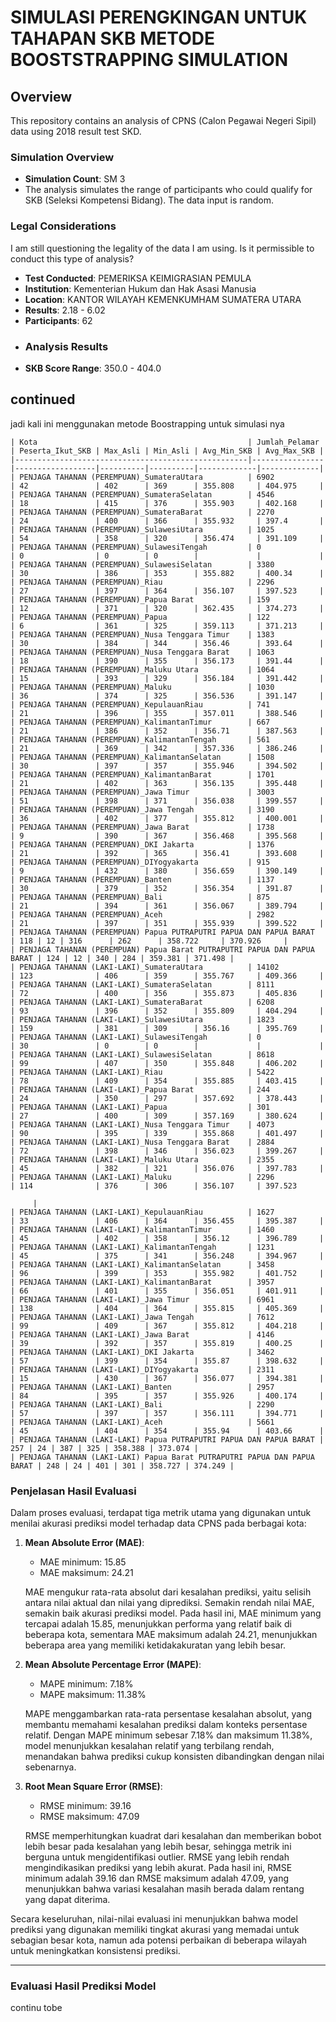 # SIMULASI PERENGKINGAN UNTUK TAHAPAN SKB METODE BOOSTSTRAPPING SIMULATION

## Overview
This repository contains an analysis of CPNS (Calon Pegawai Negeri Sipil) data using 2018 result test SKD. 

### Simulation Overview
- **Simulation Count**: SM 3
- The analysis simulates the range of participants who could qualify for SKB (Seleksi Kompetensi Bidang). The data input is random.

### Legal Considerations
I am still questioning the legality of the data I am using. Is it permissible to conduct this type of analysis?


- **Test Conducted**: PEMERIKSA KEIMIGRASIAN PEMULA
- **Institution**: Kementerian Hukum dan Hak Asasi Manusia
- **Location**: KANTOR WILAYAH KEMENKUMHAM SUMATERA UTARA
- **Results**: 2.18 - 6.02
- **Participants**: 62
- ### Analysis Results
- **SKB Score Range**: 350.0 - 404.0
## continued
jadi kali ini menggunakan metode Boostrapping untuk simulasi nya 
```plaintext
| Kota                                               | Jumlah_Pelamar | Peserta_Ikut_SKB | Max_Asli | Min_Asli | Avg_Min_SKB | Avg_Max_SKB |
|----------------------------------------------------|----------------|------------------|----------|----------|-------------|-------------|
| PENJAGA TAHANAN (PEREMPUAN)_SumateraUtara          | 6902           | 42               | 402      | 369      | 355.808     | 404.975     |
| PENJAGA TAHANAN (PEREMPUAN)_SumateraSelatan        | 4546           | 18               | 415      | 376      | 355.903     | 402.168     |
| PENJAGA TAHANAN (PEREMPUAN)_SumateraBarat          | 2270           | 24               | 400      | 366      | 355.932     | 397.4       |
| PENJAGA TAHANAN (PEREMPUAN)_SulawesiUtara          | 1025           | 54               | 358      | 320      | 356.474     | 391.109     |
| PENJAGA TAHANAN (PEREMPUAN)_SulawesiTengah         | 0              | 0                | 0        | 0        |             |             |
| PENJAGA TAHANAN (PEREMPUAN)_SulawesiSelatan        | 3380           | 30               | 386      | 353      | 355.882     | 400.34      |
| PENJAGA TAHANAN (PEREMPUAN)_Riau                   | 2296           | 27               | 397      | 364      | 356.107     | 397.523     |
| PENJAGA TAHANAN (PEREMPUAN)_Papua Barat            | 159            | 12               | 371      | 320      | 362.435     | 374.273     |
| PENJAGA TAHANAN (PEREMPUAN)_Papua                  | 122            | 6                | 361      | 325      | 359.113     | 371.213     |
| PENJAGA TAHANAN (PEREMPUAN)_Nusa Tenggara Timur    | 1383           | 30               | 384      | 344      | 356.46      | 393.64      |
| PENJAGA TAHANAN (PEREMPUAN)_Nusa Tenggara Barat    | 1063           | 18               | 390      | 355      | 356.173     | 391.44      |
| PENJAGA TAHANAN (PEREMPUAN)_Maluku Utara           | 1064           | 15               | 393      | 329      | 356.184     | 391.442     |
| PENJAGA TAHANAN (PEREMPUAN)_Maluku                 | 1030           | 36               | 374      | 325      | 356.536     | 391.147     |
| PENJAGA TAHANAN (PEREMPUAN)_KepulauanRiau          | 741            | 21               | 396      | 355      | 357.011     | 388.546     |
| PENJAGA TAHANAN (PEREMPUAN)_KalimantanTimur        | 667            | 21               | 386      | 352      | 356.71      | 387.563     |
| PENJAGA TAHANAN (PEREMPUAN)_KalimantanTengah       | 561            | 21               | 369      | 342      | 357.336     | 386.246     |
| PENJAGA TAHANAN (PEREMPUAN)_KalimantanSelatan      | 1508           | 30               | 397      | 357      | 355.946     | 394.502     |
| PENJAGA TAHANAN (PEREMPUAN)_KalimantanBarat        | 1701           | 21               | 402      | 363      | 356.135     | 395.448     |
| PENJAGA TAHANAN (PEREMPUAN)_Jawa Timur             | 3003           | 51               | 398      | 371      | 356.038     | 399.557     |
| PENJAGA TAHANAN (PEREMPUAN)_Jawa Tengah            | 3190           | 36               | 402      | 377      | 355.812     | 400.001     |
| PENJAGA TAHANAN (PEREMPUAN)_Jawa Barat             | 1738           | 9                | 390      | 367      | 356.468     | 395.568     |
| PENJAGA TAHANAN (PEREMPUAN)_DKI Jakarta            | 1376           | 21               | 392      | 365      | 356.41      | 393.608     |
| PENJAGA TAHANAN (PEREMPUAN)_DIYogyakarta           | 915            | 9                | 432      | 380      | 356.659     | 390.149     |
| PENJAGA TAHANAN (PEREMPUAN)_Banten                 | 1137           | 30               | 379      | 352      | 356.354     | 391.87      |
| PENJAGA TAHANAN (PEREMPUAN)_Bali                   | 875            | 21               | 394      | 361      | 356.067     | 389.794     |
| PENJAGA TAHANAN (PEREMPUAN)_Aceh                   | 2982           | 21               | 397      | 351      | 355.939     | 399.522     |
| PENJAGA TAHANAN (PEREMPUAN) Papua PUTRAPUTRI PAPUA DAN PAPUA BARAT  | 118 | 12 | 316      | 262      | 358.722     | 370.926     |
| PENJAGA TAHANAN (PEREMPUAN) Papua Barat PUTRAPUTRI PAPUA DAN PAPUA BARAT | 124 | 12 | 340 | 284 | 359.381 | 371.498 |
| PENJAGA TAHANAN (LAKI-LAKI)_SumateraUtara          | 14102          | 123              | 406      | 359      | 355.767     | 409.366     |
| PENJAGA TAHANAN (LAKI-LAKI)_SumateraSelatan        | 8111           | 72               | 400      | 356      | 355.873     | 405.836     |
| PENJAGA TAHANAN (LAKI-LAKI)_SumateraBarat          | 6208           | 93               | 396      | 352      | 355.809     | 404.294     |
| PENJAGA TAHANAN (LAKI-LAKI)_SulawesiUtara          | 1823           | 159              | 381      | 309      | 356.16      | 395.769     |
| PENJAGA TAHANAN (LAKI-LAKI)_SulawesiTengah         | 0              | 30               | 0        | 0        |             |             |
| PENJAGA TAHANAN (LAKI-LAKI)_SulawesiSelatan        | 8618           | 99               | 407      | 350      | 355.848     | 406.202     |
| PENJAGA TAHANAN (LAKI-LAKI)_Riau                   | 5422           | 78               | 409      | 354      | 355.885     | 403.415     |
| PENJAGA TAHANAN (LAKI-LAKI)_Papua Barat            | 244            | 24               | 350      | 297      | 357.692     | 378.443     |
| PENJAGA TAHANAN (LAKI-LAKI)_Papua                  | 301            | 27               | 400      | 309      | 357.169     | 380.624     |
| PENJAGA TAHANAN (LAKI-LAKI)_Nusa Tenggara Timur    | 4073           | 90               | 395      | 339      | 355.868     | 401.497     |
| PENJAGA TAHANAN (LAKI-LAKI)_Nusa Tenggara Barat    | 2884           | 72               | 398      | 346      | 356.023     | 399.267     |
| PENJAGA TAHANAN (LAKI-LAKI)_Maluku Utara           | 2355           | 45               | 382      | 321      | 356.076     | 397.783     |
| PENJAGA TAHANAN (LAKI-LAKI)_Maluku                 | 2296           | 114              | 376      | 306      | 356.107     | 397.523

     |
| PENJAGA TAHANAN (LAKI-LAKI)_KepulauanRiau          | 1627           | 33               | 406      | 364      | 356.455     | 395.387     |
| PENJAGA TAHANAN (LAKI-LAKI)_KalimantanTimur        | 1460           | 45               | 402      | 358      | 356.12      | 396.789     |
| PENJAGA TAHANAN (LAKI-LAKI)_KalimantanTengah       | 1231           | 45               | 375      | 341      | 356.248     | 394.967     |
| PENJAGA TAHANAN (LAKI-LAKI)_KalimantanSelatan      | 3458           | 96               | 399      | 353      | 355.982     | 401.752     |
| PENJAGA TAHANAN (LAKI-LAKI)_KalimantanBarat        | 3957           | 66               | 401      | 355      | 356.051     | 401.911     |
| PENJAGA TAHANAN (LAKI-LAKI)_Jawa Timur             | 6961           | 138              | 404      | 364      | 355.815     | 405.369     |
| PENJAGA TAHANAN (LAKI-LAKI)_Jawa Tengah            | 7612           | 99               | 409      | 367      | 355.812     | 404.218     |
| PENJAGA TAHANAN (LAKI-LAKI)_Jawa Barat             | 4146           | 39               | 392      | 357      | 355.819     | 400.25      |
| PENJAGA TAHANAN (LAKI-LAKI)_DKI Jakarta            | 3462           | 57               | 399      | 354      | 355.87      | 398.632     |
| PENJAGA TAHANAN (LAKI-LAKI)_DIYogyakarta           | 2311           | 15               | 430      | 367      | 356.077     | 394.381     |
| PENJAGA TAHANAN (LAKI-LAKI)_Banten                 | 2957           | 84               | 395      | 357      | 355.926     | 400.174     |
| PENJAGA TAHANAN (LAKI-LAKI)_Bali                   | 2290           | 57               | 397      | 357      | 356.111     | 394.771     |
| PENJAGA TAHANAN (LAKI-LAKI)_Aceh                   | 5661           | 45               | 404      | 354      | 355.94      | 403.66      |
| PENJAGA TAHANAN (LAKI-LAKI) Papua PUTRAPUTRI PAPUA DAN PAPUA BARAT | 257 | 24 | 387 | 325 | 358.388 | 373.074 |
| PENJAGA TAHANAN (LAKI-LAKI) Papua Barat PUTRAPUTRI PAPUA DAN PAPUA BARAT | 248 | 24 | 401 | 301 | 358.727 | 374.249 |
```
### Penjelasan Hasil Evaluasi

Dalam proses evaluasi, terdapat tiga metrik utama yang digunakan untuk menilai akurasi prediksi model terhadap data CPNS pada berbagai kota:

1. **Mean Absolute Error (MAE)**:
   - MAE minimum: 15.85
   - MAE maksimum: 24.21
   
   MAE mengukur rata-rata absolut dari kesalahan prediksi, yaitu selisih antara nilai aktual dan nilai yang diprediksi. Semakin rendah nilai MAE, semakin baik akurasi prediksi model. Pada hasil ini, MAE minimum yang tercapai adalah 15.85, menunjukkan performa yang relatif baik di beberapa kota, sementara MAE maksimum adalah 24.21, menunjukkan beberapa area yang memiliki ketidakakuratan yang lebih besar.

2. **Mean Absolute Percentage Error (MAPE)**:
   - MAPE minimum: 7.18%
   - MAPE maksimum: 11.38%
   
   MAPE menggambarkan rata-rata persentase kesalahan absolut, yang membantu memahami kesalahan prediksi dalam konteks persentase relatif. Dengan MAPE minimum sebesar 7.18% dan maksimum 11.38%, model menunjukkan kesalahan relatif yang terbilang rendah, menandakan bahwa prediksi cukup konsisten dibandingkan dengan nilai sebenarnya.

3. **Root Mean Square Error (RMSE)**:
   - RMSE minimum: 39.16
   - RMSE maksimum: 47.09
   
   RMSE memperhitungkan kuadrat dari kesalahan dan memberikan bobot lebih besar pada kesalahan yang lebih besar, sehingga metrik ini berguna untuk mengidentifikasi outlier. RMSE yang lebih rendah mengindikasikan prediksi yang lebih akurat. Pada hasil ini, RMSE minimum adalah 39.16 dan RMSE maksimum adalah 47.09, yang menunjukkan bahwa variasi kesalahan masih berada dalam rentang yang dapat diterima.

Secara keseluruhan, nilai-nilai evaluasi ini menunjukkan bahwa model prediksi yang digunakan memiliki tingkat akurasi yang memadai untuk sebagian besar kota, namun ada potensi perbaikan di beberapa wilayah untuk meningkatkan konsistensi prediksi. 

---

### Evaluasi Hasil Prediksi Model

continu
tobe
